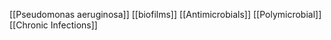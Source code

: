 [[Pseudomonas aeruginosa]]
[[biofilms]]
[[Antimicrobials]]
[[Polymicrobial]]
[[Chronic Infections]]

